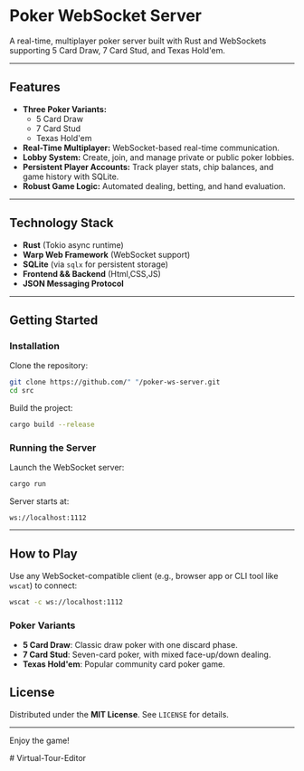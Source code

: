 # Poker WebSocket Server

A real-time, multiplayer poker server built with Rust and WebSockets supporting 5 Card Draw, 7 Card Stud, and Texas Hold'em.

---

## Features
- **Three Poker Variants:**
  - 5 Card Draw
  - 7 Card Stud
  - Texas Hold'em
- **Real-Time Multiplayer:** WebSocket-based real-time communication.
- **Lobby System:** Create, join, and manage private or public poker lobbies.
- **Persistent Player Accounts:** Track player stats, chip balances, and game history with SQLite.
- **Robust Game Logic:** Automated dealing, betting, and hand evaluation.

---

## Technology Stack
- **Rust** (Tokio async runtime)
- **Warp Web Framework** (WebSocket support)
- **SQLite** (via `sqlx` for persistent storage)
- **Frontend && Backend** (Html,CSS,JS)
- **JSON Messaging Protocol**

---

## Getting Started

### Installation

Clone the repository:
```bash
git clone https://github.com/" "/poker-ws-server.git
cd src
```

Build the project:
```bash
cargo build --release
```

### Running the Server

Launch the WebSocket server:
```bash
cargo run 
```

Server starts at:
```
ws://localhost:1112
```

---

## How to Play

Use any WebSocket-compatible client (e.g., browser app or CLI tool like `wscat`) to connect:
```bash
wscat -c ws://localhost:1112
```


### Poker Variants

- **5 Card Draw**: Classic draw poker with one discard phase.
- **7 Card Stud**: Seven-card poker, with mixed face-up/down dealing.
- **Texas Hold'em**: Popular community card poker game.


## License

Distributed under the **MIT License**. See `LICENSE` for details.

---

Enjoy the game!


#   V i r t u a l - T o u r - E d i t o r  
 